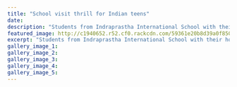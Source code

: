 ```yaml
---
title: "School visit thrill for Indian teens"
date: 
description: "Students from Indraprastha International School with their homestay \"siblings\" from Whanganui High School..."
featured_image: http://c1940652.r52.cf0.rackcdn.com/59361e20b8d39a0f85000347/Indian-students-say-farewell-to-Whanganui-after-a-spell-at-High-School-chron-June.jpg
excerpt: "Students from Indraprastha International School with their homestay \"siblings\" from Whanganui High School."
gallery_image_1: 
gallery_image_2: 
gallery_image_3: 
gallery_image_4: 
gallery_image_5: 
---
```

